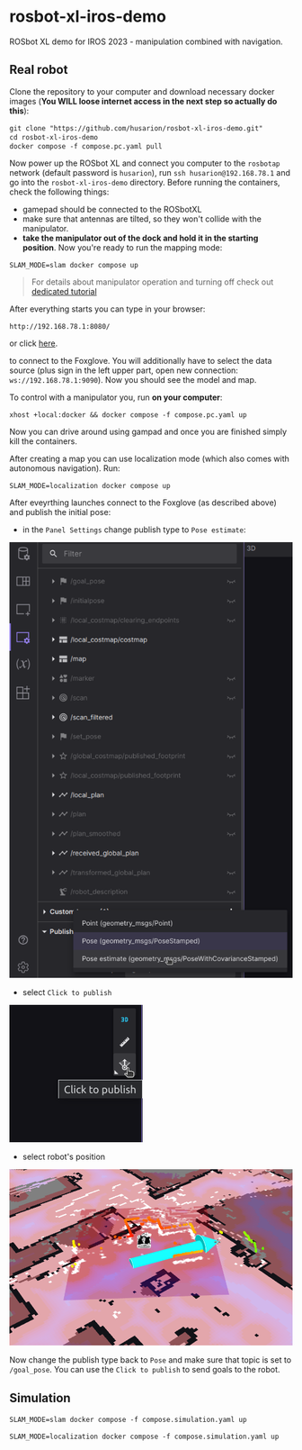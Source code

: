 # rosbot-xl-iros-demo

ROSbot XL demo for IROS 2023 - manipulation combined with navigation.

<!-- SLAM_MODE=slam docker compose up
SLAM_MODE=localization docker compose up -->

## Real robot

Clone the repository to your computer and download necessary docker images (**You WILL loose internet access in the next step so actually do this**):
```
git clone "https://github.com/husarion/rosbot-xl-iros-demo.git"
cd rosbot-xl-iros-demo
docker compose -f compose.pc.yaml pull
```
Now power up the ROSbot XL and connect you computer to the `rosbotap` network (default password is `husarion`), run `ssh husarion@192.168.78.1` and go into the `rosbot-xl-iros-demo` directory.
Before running the containers, check the following things:
* gamepad should be connected to the ROSbotXL
* make sure that antennas are tilted, so they won't collide with the manipulator.
* **take the manipulator out of the dock and hold it in the starting position**.
Now you're ready to run the mapping mode:
```
SLAM_MODE=slam docker compose up
```
> For details about manipulator operation and turning off check out [dedicated tutorial](https://husarion.com/tutorials/ros-projects/rosbot-xl-openmanipulator-x/)

After everything starts you can type in your browser:
```
http://192.168.78.1:8080/
```
or click [here](http://192.168.78.1:8080/?ds=rosbridge-websocket&ds.url=ws%3A%2F%2F192.168.78.1%3A9090).

to connect to the Foxglove.
You will additionally have to select the data source (plus sign in the left upper part, open new connection: `ws://192.168.78.1:9090`).
Now you should see the model and map.

To control with a manipulator you, run **on your computer**:
```
xhost +local:docker && docker compose -f compose.pc.yaml up
```

Now you can drive around using gampad and once you are finished simply kill the containers.

After creating a map you can use localization mode (which also comes with autonomous navigation). Run:
```
SLAM_MODE=localization docker compose up
```

After eveyrthing launches connect to the Foxglove (as described above) and publish the initial pose:
* in the `Panel Settings` change publish type to `Pose estimate`: 

![change_publish_type](docs/change_publish_type.png)
* select `Click to publish`

![select_publish](docs/select_publish.png)
* select robot's position 

![select_position](docs/select_position.png)

Now change the publish type back to `Pose` and make sure that topic is set to `/goal_pose`.
You can use the `Click to publish` to send goals to the robot.

## Simulation
```
SLAM_MODE=slam docker compose -f compose.simulation.yaml up
```
```
SLAM_MODE=localization docker compose -f compose.simulation.yaml up
```
